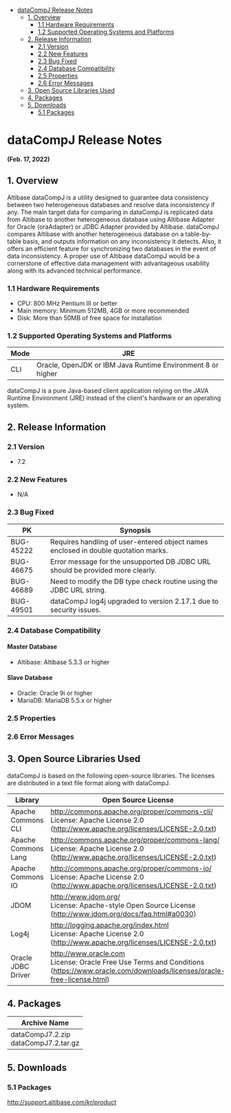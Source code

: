 - [dataCompJ Release Notes](#datacompj-release-notes)
  - [1. Overview](#1-overview)
    - [1.1 Hardware Requirements](#11-hardware-requirements)
    - [1.2 Supported Operating Systems and Platforms](#12-supported-operating-systems-and-platforms)
  - [2. Release Information](#2-release-information)
    - [2.1 Version](#21-version)
    - [2.2 New Features](#22-new-features)
    - [2.3 Bug Fixed](#23-bug-fixed)
    - [2.4 Database Compatibility](#24-database-compatibility)
    - [2.5 Properties](#25-properties)
    - [2.6 Error Messages](#26-error-messages)
  - [3. Open Source Libraries Used](#3-open-source-libraries-used)
  - [4. Packages](#4-packages)
  - [5. Downloads](#5-downloads)
    - [5.1 Packages](#51-packages)

# dataCompJ Release Notes

**(Feb. 17, 2022)**

## 1. Overview

 Altibase dataCompJ is a utility designed to guarantee data consistency between two heterogeneous databases and resolve data inconsistency if any. The main target data for comparing in dataCompJ is replicated data from Altibase to another heterogeneous database using Altibase Adapter for Oracle (oraAdapter) or JDBC Adapter provided by Altibase. dataCompJ compares Altibase with another heterogeneous database on a table-by-table basis, and outputs information on any inconsistency it detects.
Also, it offers an efficient feature for synchronizing two databases in the event of data inconsistency. A proper use of Altibase dataCompJ would be a cornerstone of effective data management with advantageous usability along with its advanced technical performance.  

### 1.1 Hardware Requirements

- CPU: 800 MHz Pentium III or better
- Main memory: Minimum 512MB, 4GB or more recommended
- Disk: More than 50MB of free space for installation

### 1.2 Supported Operating Systems and Platforms

| Mode | JRE                                                         |
| ---- | ----------------------------------------------------------- |
| CLI  | Oracle, OpenJDK or IBM Java Runtime Environment 8 or higher |

dataCompJ is a pure Java-based client application relying on the JAVA Runtime Environment (JRE) instead of the client's hardware or an operating system.

## 2. Release Information

### 2.1 Version

- 7.2

### 2.2 New Features

- N/A

### 2.3 Bug Fixed

| PK        | Synopsis                                                     |
| --------- | ------------------------------------------------------------ |
| BUG-45222 | Requires handling of user-entered object names enclosed in double quotation marks. |
| BUG-46675 | Error message for the unsupported DB JDBC URL should be provided more clearly. |
| BUG-46689 | Need to modify the DB type check routine using the JDBC URL string. |
| BUG-49501 | dataCompJ log4j upgraded to version 2.17.1 due to security issues. |

### 2.4 Database Compatibility

#### Master Database

- Altibase: Altibase 5.3.3 or higher

#### Slave Database

- Oracle: Oracle 9i or higher
- MariaDB: MariaDB 5.5.x or higher

### 2.5 Properties

### 2.6 Error Messages

## 3. Open Source Libraries Used

dataCompJ is based on the following open-source libraries. The licenses are distributed in a text file format
along with dataCompJ.

| Library             | Open Source License                                          |
| ------------------- | ------------------------------------------------------------ |
| Apache Commons CLI  | http://commons.apache.org/proper/commons-cli/<br/>License: Apache License 2.0 (http://www.apache.org/licenses/LICENSE-2.0.txt) |
| Apache Commons Lang | http://commons.apache.org/proper/commons-lang/ <br/>License: Apache License 2.0 (http://www.apache.org/licenses/LICENSE-2.0.txt) |
| Apache Commons IO   | http://commons.apache.org/proper/commons-io/ <br>License: Apache License 2.0 (http://www.apache.org/licenses/LICENSE-2.0.txt) |
| JDOM                | http://www.jdom.org/ <br/>License: Apache-style Open Source License (http://www.jdom.org/docs/faq.html#a0030) |
| Log4j               | http://logging.apache.org/index.html <br/>License: Apache License 2.0 (http://www.apache.org/licenses/LICENSE-2.0.txt) |
| Oracle JDBC Driver  | http://www.oracle.com <br>License: Oracle Free Use Terms and Conditions (https://www.oracle.com/downloads/licenses/oracle-free-license.html) |

## 4. Packages

| Archive Name                             |
| ---------------------------------------- |
| dataCompJ7.2.zip<br/>dataCompJ7.2.tar.gz |

## 5. Downloads

### 5.1 Packages

http://support.altibase.com/kr/product
